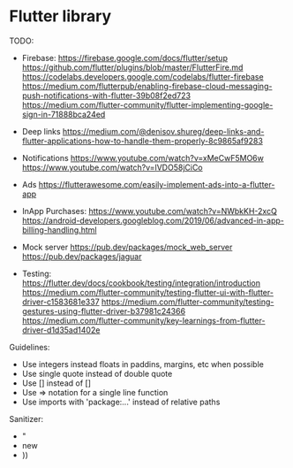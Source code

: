 # Flutter library

TODO:
* Firebase:
https://firebase.google.com/docs/flutter/setup
https://github.com/flutter/plugins/blob/master/FlutterFire.md
https://codelabs.developers.google.com/codelabs/flutter-firebase
https://medium.com/flutterpub/enabling-firebase-cloud-messaging-push-notifications-with-flutter-39b08f2ed723
https://medium.com/flutter-community/flutter-implementing-google-sign-in-71888bca24ed

* Deep links
https://medium.com/@denisov.shureg/deep-links-and-flutter-applications-how-to-handle-them-properly-8c9865af9283

* Notifications
https://www.youtube.com/watch?v=xMeCwF5MO6w
https://www.youtube.com/watch?v=lVDO58jCiCo

* Ads
https://flutterawesome.com/easily-implement-ads-into-a-flutter-app

* InApp Purchases:
https://www.youtube.com/watch?v=NWbkKH-2xcQ
https://android-developers.googleblog.com/2019/06/advanced-in-app-billing-handling.html

* Mock server
https://pub.dev/packages/mock_web_server
https://pub.dev/packages/jaguar

* Testing:
https://flutter.dev/docs/cookbook/testing/integration/introduction
https://medium.com/flutter-community/testing-flutter-ui-with-flutter-driver-c1583681e337
https://medium.com/flutter-community/testing-gestures-using-flutter-driver-b37981c24366
https://medium.com/flutter-community/key-learnings-from-flutter-driver-d1d35ad1402e

Guidelines:
* Use integers instead floats in paddins, margins, etc when possible
* Use single quote instead of double quote
* Use [] instead of <Widget>[]
* Use => notation for a single line function
* Use imports with 'package:...' instead of relative paths

Sanitizer:
* "
* new
* ))